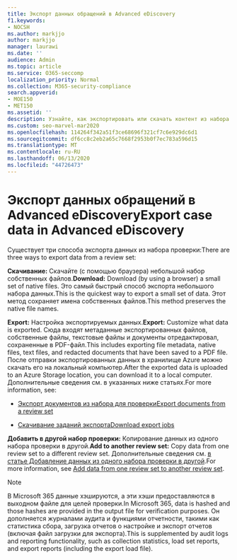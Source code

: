 ```yaml
---
title: Экспорт данных обращений в Advanced eDiscovery
f1.keywords:
- NOCSH
ms.author: markjjo
author: markjjo
manager: laurawi
ms.date: ''
audience: Admin
ms.topic: article
ms.service: O365-seccomp
localization_priority: Normal
ms.collection: M365-security-compliance
search.appverid:
- MOE150
- MET150
ms.assetid: ''
description: Узнайте, как экспортировать или скачать контент из набора проверки для презентаций или внешних проверок в расширенном случае обнаружения электронных данных.
ms.custom: seo-marvel-mar2020
ms.openlocfilehash: 114264f342a51f3ce68696f321cf7c6e929dc6d1
ms.sourcegitcommit: df6cc8c2eb2a65c7668f2953b0f7ec783a596d15
ms.translationtype: MT
ms.contentlocale: ru-RU
ms.lasthandoff: 06/13/2020
ms.locfileid: "44726473"
---
```

# <a name="export-case-data-in-advanced-ediscovery"></a><span data-ttu-id="7286a-103">Экспорт данных обращений в Advanced eDiscovery</span><span class="sxs-lookup"><span data-stu-id="7286a-103">Export case data in Advanced eDiscovery</span></span>

<span data-ttu-id="7286a-104">Существует три способа экспорта данных из набора проверки:</span><span class="sxs-lookup"><span data-stu-id="7286a-104">There are three ways to export data from a review set:</span></span>

<span data-ttu-id="7286a-105">**Скачивание:** Скачайте (с помощью браузера) небольшой набор собственных файлов.</span><span class="sxs-lookup"><span data-stu-id="7286a-105">**Download:** Download (by using a browser) a small set of native files.</span></span> <span data-ttu-id="7286a-106">Это самый быстрый способ экспорта небольшого набора данных.</span><span class="sxs-lookup"><span data-stu-id="7286a-106">This is the quickest way to export a small set of data.</span></span> <span data-ttu-id="7286a-107">Этот метод сохраняет имена собственных файлов.</span><span class="sxs-lookup"><span data-stu-id="7286a-107">This method preserves the native file names.</span></span>

<span data-ttu-id="7286a-108">**Export:** Настройка экспортируемых данных.</span><span class="sxs-lookup"><span data-stu-id="7286a-108">**Export:** Customize what data is exported.</span></span> <span data-ttu-id="7286a-109">Сюда входят метаданные экспортированных файлов, собственные файлы, текстовые файлы и документы отредактировал, сохраненные в PDF-файл.</span><span class="sxs-lookup"><span data-stu-id="7286a-109">This includes exporting file metadata, native files, text files, and redacted documents that have been saved to a PDF file.</span></span> <span data-ttu-id="7286a-110">После отправки экспортированных данных в хранилище Azure можно скачать его на локальный компьютер.</span><span class="sxs-lookup"><span data-stu-id="7286a-110">After the exported data is uploaded to an Azure Storage location, you can download it to a local computer.</span></span> <span data-ttu-id="7286a-111">Дополнительные сведения см. в указанных ниже статьях.</span><span class="sxs-lookup"><span data-stu-id="7286a-111">For more information, see:</span></span>

- [<span data-ttu-id="7286a-112">Экспорт документов из набора для проверки</span><span class="sxs-lookup"><span data-stu-id="7286a-112">Export documents from a review set</span></span>](export-documents-from-review-set.md)

- [<span data-ttu-id="7286a-113">Скачивание заданий экспорта</span><span class="sxs-lookup"><span data-stu-id="7286a-113">Download export jobs</span></span>](download-export-jobs.md)

<span data-ttu-id="7286a-114">**Добавить в другой набор проверки:** Копирование данных из одного набора проверки в другой.</span><span class="sxs-lookup"><span data-stu-id="7286a-114">**Add to another review set:** Copy data from one review set to a different review set.</span></span> <span data-ttu-id="7286a-115">Дополнительные сведения см. [в статье Добавление данных из одного набора проверки в другой](add-data-to-review-set-from-another-review-set.md).</span><span class="sxs-lookup"><span data-stu-id="7286a-115">For more information, see [Add data from one review set to another review set](add-data-to-review-set-from-another-review-set.md).</span></span>

> [!NOTE]
> <span data-ttu-id="7286a-116">В Microsoft 365 данные хэшируются, а эти хэши предоставляются в выходном файле для целей проверки.</span><span class="sxs-lookup"><span data-stu-id="7286a-116">In Microsoft 365, data is hashed and those hashes are provided in the output file for verification purposes.</span></span> <span data-ttu-id="7286a-117">Он дополняется журналами аудита и функциями отчетности, такими как статистика сбора, загрузка отчетов о настройке и экспорт отчетов (включая файл загрузки для экспорта).</span><span class="sxs-lookup"><span data-stu-id="7286a-117">This is supplemented by audit logs and reporting functionality, such as collection statistics, load set reports, and export reports (including the export load file).</span></span>
